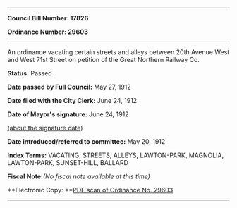 

********

**Council Bill Number: 17826**
   
**Ordinance Number: 29603**
********

 An ordinance vacating certain streets and alleys between 20th Avenue West and West 71st Street on petition of the Great Northern Railway Co.

**Status:** Passed
   
**Date passed by Full Council:** May 27, 1912
   
**Date filed with the City Clerk:** June 24, 1912
   
**Date of Mayor's signature:** June 24, 1912
   
[(about the signature date)](/~public/approvaldate.htm)
   
   
   
**Date introduced/referred to committee:** May 20, 1912
   
   
**Index Terms:** VACATING, STREETS, ALLEYS, LAWTON-PARK, MAGNOLIA, LAWTON-PARK, SUNSET-HILL, BALLARD

**Fiscal Note:**_(No fiscal note available at this time)_

**Electronic Copy: **[PDF scan of Ordinance No. 29603](/~archives/Ordinances/Ord_29603.pdf)

********

